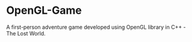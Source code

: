 OpenGL-Game
===========

A first-person adventure game developed using OpenGL library in C++ - The Lost World.
